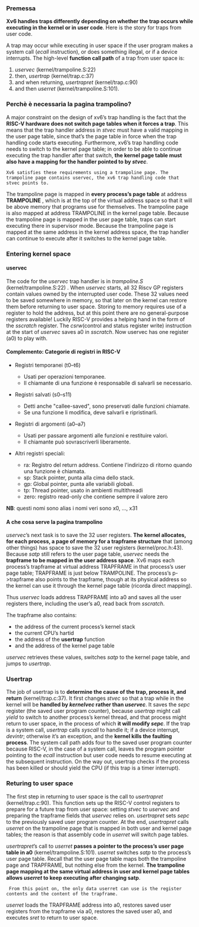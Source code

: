 ### Premessa
__Xv6 handles traps differently depending on whether the trap occurs while executing in the kernel or in user code__. Here is the story for traps from user code.

A trap may occur while executing in user space if the user program makes a system call (_ecall_ instruction), or does something illegal, or if a device interrupts. The high-level __function call path__ of a trap from user space is:
1. _uservec_ (kernel/trampoline.S:22)
2. then, _usertrap_ (kernel/trap.c:37)
3. and when returning, _usertrapret_ (kernel/trap.c:90)
4. and then _userret_ (kernel/trampoline.S:101).

### Perchè è necessaria la pagina trampolino?
A major constraint on the design of xv6’s trap handling is the fact that the __RISC-V hardware does not switch page tables when it forces a trap__. This means that the trap handler address in _stvec_ must have a valid mapping in the user page table, since that’s the page table in force when the trap handling code starts executing. Furthermore, xv6’s trap handling code needs to switch to the kernel page table; in order to be able to continue executing the trap handler after that switch, __the kernel page table must also have a mapping for the handler pointed to by *stvec*__.

    Xv6 satisfies these requirements using a trampoline page. The trampoline page contains uservec, the xv6 trap handling code that stvec points to.

The trampoline page is mapped in __every process’s page table__ at address __TRAMPOLINE__ , which is at the top of the virtual address space so that it will be above memory that programs use for themselves. The trampoline page is also mapped at address TRAMPOLINE in the kernel page table. Because the trampoline page is mapped in the user page table, traps can start executing there in supervisor mode. Because the trampoline page is mapped at the same address in the kernel address space, the trap handler can continue to execute after it switches to the kernel page table.

### Entering kernel space
#### uservec
The code for the _uservec_ trap handler is in _trampoline.S_ (kernel/trampoline.S:22) . When _uservec_ starts, all 32 Riscv GP registers contain values owned by the interrupted user code. These 32 values need to be saved somewhere in memory, so that later on the kernel can restore them before returning to user space. Storing to memory requires use of a register to hold the address, but at this point there are no general-purpose registers available! Luckily RISC-V provides a helping hand in the form of the _sscratch_ register. The _csrw_(control and status register write) instruction at the start of _uservec_ saves a0 in _sscratch_. Now uservec has one register (a0) to play with.

#### Complemento: Categorie di registri in RISC-V
- Registri temporanei (t0–t6)
    - Usati per operazioni temporanee.
    - Il chiamante di una funzione è responsabile di salvarli se necessario.

- Registri salvati (s0–s11)
    - Detti anche "callee-saved", sono preservati dalle funzioni chiamate.
    - Se una funzione li modifica, deve salvarli e ripristinarli.

- Registri di argomenti (a0–a7)
    - Usati per passare argomenti alle funzioni e restituire valori.
    - Il chiamante può sovrascriverli liberamente.

- Altri registri speciali:
    - ra: Registro del return address. Contiene l'indirizzo di ritorno quando una funzione è chiamata.
    - sp: Stack pointer, punta alla cima dello stack.
    - gp: Global pointer, punta alle variabili globali.
    - tp: Thread pointer, usato in ambienti multithreadi
    - zero: registro read-only che contiene sempre il valore zero

__NB__: questi nomi sono alias i nomi veri sono x0, ..., x31

#### A che cosa serve la pagina trampolino
_uservec_’s next task is to save the 32 user registers. __The kernel allocates, for each process, a page of memory for a trapframe structure__ that (among other things) has space to save the 32 user registers (kernel/proc.h:43). Because _satp_ still refers to the user page table, _uservec_ needs
the __trapframe to be mapped in the user address space__. Xv6 maps each process’s trapframe at virtual address TRAPFRAME in that process’s user page table; TRAPFRAME is just below TRAMPOLINE. The process’s p->trapframe also points to the trapframe, though at its physical address so the kernel can use it through the kernel page table (ricorda direct mapping).

Thus _uservec_ loads address TRAPFRAME into a0 and saves all the user registers there, including the user’s a0, read back from _sscratch_.

The trapframe also contains:
- the address of the current process’s kernel stack
- the current CPU’s hartid
- the address of the __usertrap__ function
- and the address of the kernel page table

_uservec_ retrieves these values, switches _satp_ to the kernel page table, and jumps to _usertrap_.

### Usertrap
The job of usertrap is to __determine the cause of the trap, process it, and return__ (kernel/trap.c:37). It first changes _stvec_ so that a trap while in the kernel will be __handled by *kernelvec* rather than *uservec*__. It saves the _sepc_ register (the saved user program counter), because
_usertrap_ might call _yield_ to switch to another process’s kernel thread, and that process might return to user space, in the process of which __it will modify *sepc*__. If the trap is a system call, _usertrap_ calls _syscall_ to handle it; if a device interrupt, _devintr_; otherwise it’s an exception, and the __kernel kills the faulting process__. The system call path adds four to the saved user program counter because RISC-V, in the case of a system call, leaves the program pointer pointing to the _ecall_ instruction but user code needs to resume executing at the subsequent instruction.
On the way out, usertrap checks if the process has been killed or should yield the CPU (if this trap is a timer interrupt).

### Returing to user space
The first step in returning to user space is the call to _usertrapret_ (kernel/trap.c:90). This function sets up the RISC-V control registers to prepare for a future trap from user space: setting _stvec_ to _uservec_ and preparing the trapframe fields that _uservec_ relies on. _usertrapret_ sets _sepc_ to the previously saved user program counter. At the end, _usertrapret_ calls _userret_ on the trampoline page that is mapped in both user and kernel page tables; the reason is that assembly code in _userret_ will switch page tables.

_usertrapret_’s call to _userret_ __passes a pointer to the process’s user page table in a0__ (kernel/trampoline.S:101). _userret_ switches _satp_ to the process’s user page table. Recall that the user page table maps both the trampoline page and TRAPFRAME, but nothing else from the kernel. __The trampoline page mapping at the same virtual address in user and kernel page tables allows _userret_ to keep executing after changing satp__.

     From this point on, the only data userret can use is the register contents and the content of the trapframe.
     
_userret_ loads the TRAPFRAME address into a0, restores saved user registers from the trapframe via a0, restores the saved user a0, and executes _sret_ to return to user space.